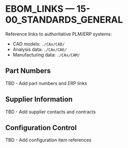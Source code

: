# EBOM_LINKS — 15-00_STANDARDS_GENERAL

Reference links to authoritative PLM/ERP systems:

- CAD models: `./CAx/CAD/`
- Analysis data: `./CAx/CAE/`
- Manufacturing data: `./CAx/CAM/`

## Part Numbers
TBD - Add part numbers and ERP links

## Supplier Information
TBD - Add supplier contacts and contracts

## Configuration Control
TBD - Add configuration item references
